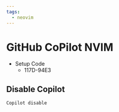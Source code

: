 ```yaml
---
tags:
  - neovim
---
```

# GitHub CoPilot NVIM
- Setup Code
	- 117D-94E3

## Disable Copilot
```
Copilot disable
```




